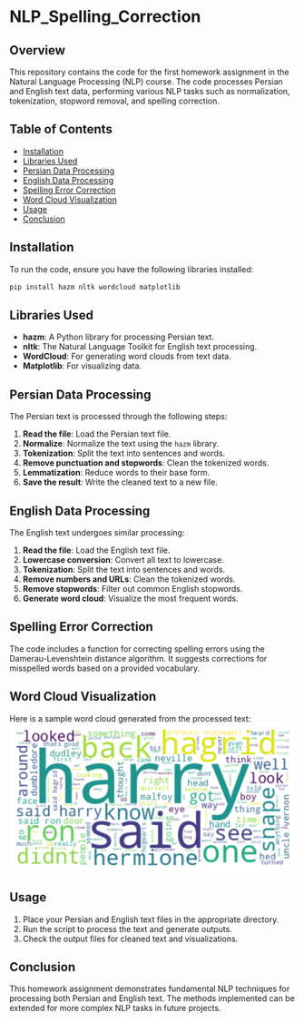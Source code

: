 # NLP_Spelling_Correction

## Overview
This repository contains the code for the first homework assignment in the Natural Language Processing (NLP) course. The code processes Persian and English text data, performing various NLP tasks such as normalization, tokenization, stopword removal, and spelling correction.

## Table of Contents
- [Installation](#installation)
- [Libraries Used](#libraries-used)
- [Persian Data Processing](#persian-data-processing)
- [English Data Processing](#english-data-processing)
- [Spelling Error Correction](#spelling-error-correction)
- [Word Cloud Visualization](#word-cloud-visualization)
- [Usage](#usage)
- [Conclusion](#conclusion)

## Installation
To run the code, ensure you have the following libraries installed:

```bash
pip install hazm nltk wordcloud matplotlib
```

## Libraries Used
- **hazm**: A Python library for processing Persian text.
- **nltk**: The Natural Language Toolkit for English text processing.
- **WordCloud**: For generating word clouds from text data.
- **Matplotlib**: For visualizing data.

## Persian Data Processing
The Persian text is processed through the following steps:
1. **Read the file**: Load the Persian text file.
2. **Normalize**: Normalize the text using the `hazm` library.
3. **Tokenization**: Split the text into sentences and words.
4. **Remove punctuation and stopwords**: Clean the tokenized words.
5. **Lemmatization**: Reduce words to their base form.
6. **Save the result**: Write the cleaned text to a new file.

## English Data Processing
The English text undergoes similar processing:
1. **Read the file**: Load the English text file.
2. **Lowercase conversion**: Convert all text to lowercase.
3. **Tokenization**: Split the text into sentences and words.
4. **Remove numbers and URLs**: Clean the tokenized words.
5. **Remove stopwords**: Filter out common English stopwords.
6. **Generate word cloud**: Visualize the most frequent words.

## Spelling Error Correction
The code includes a function for correcting spelling errors using the Damerau-Levenshtein distance algorithm. It suggests corrections for misspelled words based on a provided vocabulary.

## Word Cloud Visualization
Here is a sample word cloud generated from the processed text:
![Word Cloud](images/word_cloud.png)

## Usage
1. Place your Persian and English text files in the appropriate directory.
2. Run the script to process the text and generate outputs.
3. Check the output files for cleaned text and visualizations.

## Conclusion
This homework assignment demonstrates fundamental NLP techniques for processing both Persian and English text. The methods implemented can be extended for more complex NLP tasks in future projects.
